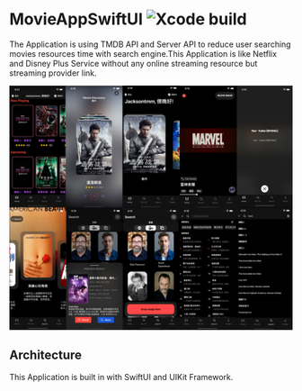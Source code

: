 # MovieAppSwiftUI ![Xcode build](https://github.com/Dimillian/MovieSwiftUI/workflows/Xcode%20build/badge.svg?branch=master)

The Application is using TMDB API and Server API to reduce user searching movies resources time with search engine.This Application is like Netflix and Disney Plus Service without any online streaming resource but streaming provider link.

![conver](https://github.com/RyanTokManMokMTM/MovieAppSwiftUI/blob/main/AppImages/UIImage.png)

## Architecture
This Application is built in with SwiftUI and UIKit Framework.
